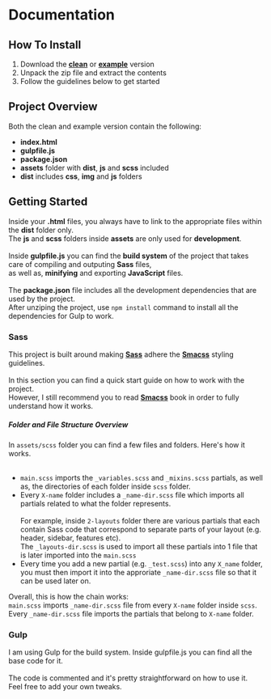 # Documentation
## How To Install
1. Download the **[clean](http://edgecode.gr/sass-kickstarter/clean.zip)** or **[example](http://edgecode.gr/sass-kickstarter/example.zip)** version
2. Unpack the zip file and extract the contents
3. Follow the guidelines below to get started

## Project Overview
Both the clean and example version contain the following:
* **index.html**
* **gulpfile.js**
* **package.json**
* **assets** folder with **dist**, **js** and **scss** included
* **dist** includes **css**, **img** and **js** folders

## Getting Started
Inside your **.html** files, you always have to link to the appropriate files within the **dist** folder only. 
<br>
The **js** and **scss** folders inside **assets** are only used for **development**.
<br><br>
Inside **gulpfile.js** you can find the **build system** of the project that takes care of compiling and outputing **Sass** files,<br>
as well as, **minifying** and exporting **JavaScript** files.
<br><br>
The **package.json** file includes all the development dependencies that are used by the project.
<br>
After unziping the project, use `npm install` command to install all the dependencies for Gulp to work.


### Sass
This project is built around making **[Sass](http://sass-lang.com/)** adhere the **[Smacss](https://smacss.com/book/)** styling guidelines.
<br><br>
In this section you can find a quick start guide on how to work with the project.
<br>However, I still recommend you to read **[Smacss](https://smacss.com/book/)** book in order to fully understand how it works.

##### Folder and File Structure Overview

In `assets/scss` folder you can find a few files and folders. Here's how it works.
<br><br>
* `main.scss` imports the `_variables.scss` and `_mixins.scss` partials, as well as, the directories of each folder inside `scss` folder.
* Every `X-name` folder includes a `_name-dir.scss` file which imports all partials related to what the folder represents.<br><br> For example, inside `2-layouts` folder there are various partials that each contain Sass code that correspond to separate parts of your layout (e.g. header, sidebar, features etc).<br/> The `_layouts-dir.scss` is used to import all these partials into 1 file that is later imported into the `main.scss`
* Every time you add a new partial (e.g. `_test.scss`) into any `X_name` folder, you must then import it into the approriate `_name-dir.scss` file so that it can be used later on.

Overall, this is how the chain works: 
<br>
`main.scss` imports `_name-dir.scss` file from every `X-name` folder inside `scss`. Every `_name-dir.scss` file imports the partials that belong to `X-name` folder.

### Gulp
I am using Gulp for the build system. Inside gulpfile.js you can find all the base code for it.
<br><br>
The code is commented and it's pretty straightforward on how to use it. Feel free to add your own tweaks.
